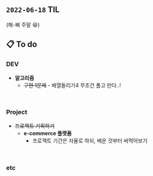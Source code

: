 ## `2022-06-18` TIL

(해-삐 주말 😆)
<br>

## 📋 To do

### DEV
+ **알고리즘**
  + ~~구현 1문제~~ - 배열돌리기4 무조건 풀고 만다..!

<br>

### Project
+ ~~프로젝트 기획하기~~
  + **e-commerce 플랫폼**
    + 프로젝트 기간은 자율로 하되, 배운 것부터 써먹어보기

<br>

### etc

<br>